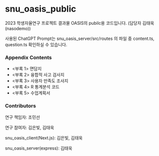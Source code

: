 # snu_oasis_public
2023 학생자율연구 프로젝트 결과물 OASIS의 pubilc용 코드입니다. (담당자 김태욱(nasodemo))


사용된 ChatGPT Prompt는 snu_oasis_server/src/routes 의 파일 중 content.ts, question.ts 확인하실 수 있습니다.

### Appendix Contents
- <부록 1> 면담지
- <부록 2> 융합적 사고 검사지
- <부록 3> 사용자 만족도 조사지
- <부록 4> R 통계분석 코드
- <부록 5> 수업계획서


### Contributors
연구 책임자: 조민선

연구 참여자: 김은빛, 김태욱

snu_oasis_client(Next.js): 김은빛, 김태욱

snu_oasis_server(express): 김태욱
